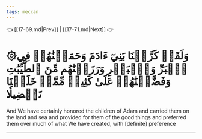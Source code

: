 ```yaml
---
tags: meccan
---
```


👈 [[17-69.md|Prev]] | [[17-71.md|Next]] 👉

# ۞وَلَقَدۡ كَرَّمۡنَا بَنِيٓ ءَادَمَ وَحَمَلۡنَٰهُمۡ فِي ٱلۡبَرِّ وَٱلۡبَحۡرِ وَرَزَقۡنَٰهُم مِّنَ ٱلطَّيِّبَٰتِ وَفَضَّلۡنَٰهُمۡ عَلَىٰ كَثِيرٖ مِّمَّنۡ خَلَقۡنَا تَفۡضِيلٗا

And We have certainly honored the children of Adam and carried them on the land and sea and provided for them of the good things and preferred them over much of what We have created, with [definite] preference

---

